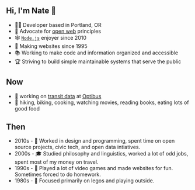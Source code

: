 ## Hi, I'm Nate 👋

- 👨‍💻 Developer based in Portland, OR
- 📢 Advocate for [open web](https://www.yearofopen.org/november-open-perspective-what-is-open-web/what-is-the-open-web-and-why-is-it-important-submitted-by-mark-surman-executive-director-of-the-mozilla-foundation/) principles
- 🕸️ [`Node.js`](https://nodejs.org/) enjoyer since 2010
- 👴 Making websites since 1995
- 📚 Working to make code and information organized and accessible
- 🏆 Striving to build simple maintainable systems that serve the public

## Now

- 🚌 working on [transit data](https://gtfs.org/) at [Optibus](https://optibus.com/)
- 🌲 hiking, biking, cooking, watching movies, reading books, eating lots of good food

## Then

- 2010s - 🤖 Worked in design and programming, spent time on open source projects, civic tech, and open data intiatives.
- 2000s - 🎓 Studied philosophy and linguistics, worked a lot of odd jobs, spent most of my money on travel.
- 1990s - 👾 Played a lot of video games and made websites for fun. Sometimes forced to do homework.
- 1980s - 🧱 Focused primarily on legos and playing outside.
